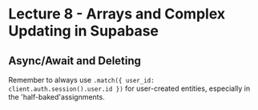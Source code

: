 # Lecture 8 - Arrays and Complex Updating in Supabase

## Async/Await and Deleting

Remember to always use `.match({ user_id: client.auth.session().user.id })`  for user-created entities, especially in the 'half-baked'assignments.